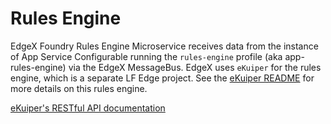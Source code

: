# Rules Engine

EdgeX Foundry Rules Engine Microservice receives data from the instance of App Service Configurable running the `rules-engine` profile (aka app-rules-engine) via the EdgeX MessageBus. EdgeX uses `eKuiper` for the rules engine, which is a separate LF Edge project. See the [eKuiper README](https://github.com/lf-edge/ekuiper/blob/master/README.md) for more details on this rules engine.

[eKuiper's RESTful API documentation](https://github.com/lf-edge/ekuiper/blob/master/docs/en_US/restapi/overview.md)

